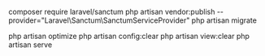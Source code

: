 composer require laravel/sanctum
php artisan vendor:publish --provider="Laravel\Sanctum\SanctumServiceProvider"
php artisan migrate

php artisan optimize
php artisan config:clear
php artisan view:clear
php artisan serve
